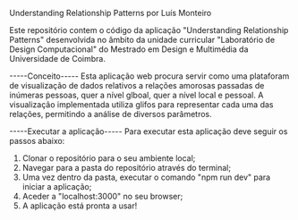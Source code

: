 Understanding Relationship Patterns
por Luís Monteiro

Este repositório contem o código da aplicação "Understanding Relationship Patterns" desenvolvida no âmbito da unidade curricular "Laboratório de Design Computacional" do Mestrado em Design e Multimédia da Universidade de Coimbra.

-----Conceito-----
Esta aplicação web procura servir como uma plataforam de visualização de dados relativos a relações amorosas passadas de inúmeras pessoas, quer a nível glboal, quer a nível local e pessoal. A visualização implementada utiliza glifos para representar cada uma das relações, permitindo a análise de diversos parâmetros.

-----Executar a aplicação-----
Para executar esta aplicação deve seguir os passos abaixo:
1. Clonar o repositório para o seu ambiente local;
2. Navegar para a pasta do repositório através do terminal;
3. Uma vez dentro da pasta, executar o comando "npm run dev" para iniciar a aplicação;
4. Aceder a "localhost:3000" no seu browser;
5. A aplicação está pronta a usar!

